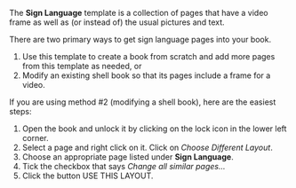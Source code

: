 The **Sign Language** template is a collection of pages that have a video frame as well as (or instead of) the usual pictures and text.

There are two primary ways to get sign language pages into your book.

 1. Use this template to create a book from scratch and add more pages from this template as needed, or
 2. Modify an existing shell book so that its pages include a frame for a video.

If you are using method #2 (modifying a shell book), here are the easiest steps:

 1. Open the book and unlock it by clicking on the lock icon in the lower left corner.
 2. Select a page and right click on it. Click on *Choose Different Layout*.
 3. Choose an appropriate page listed under **Sign Language**.
 4. Tick the checkbox that says *Change all similar pages...*
 5. Click the button USE THIS LAYOUT.
